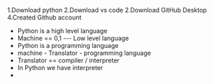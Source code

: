 1.Download python
2.Download vs code
2.Download GitHub Desktop
4.Created Github account 

- Python is a high level language 
- Machine == 0,1 --- Low level language 
- Python is a programming language 
- machine -   Translator - programming language
- Translator  == compiler / interpreter 
- In Python we have interpreter
- 